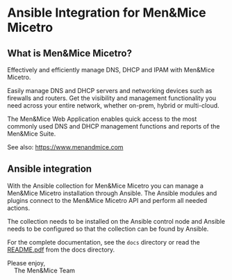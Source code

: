 # Ansible Integration for Men&Mice Micetro

## What is Men&Mice Micetro?

Effectively and efficiently manage DNS, DHCP and IPAM with Men&Mice
Micetro.

Easily manage DNS and DHCP servers and networking devices such as
firewalls and routers. Get the visibility and management functionality
you need across your entire network, whether on-prem, hybrid or
multi-cloud.

The Men&Mice Web Application enables quick access to the most commonly
used DNS and DHCP management functions and reports of the Men&Mice
Suite.

See also: https://www.menandmice.com

## Ansible integration

With the Ansible collection for Men&Mice Micetro you can manage
a Men&Mice Micetro installation through Ansible. The Ansible modules and
plugins connect to the Men&Mice Micetro API and perform all needed
actions.

The collection needs to be installed on the Ansible control node and
Ansible needs to be configured so that the collection can be found by
Ansible.

For the complete documentation, see the `docs` directory or read the
[README.pdf](docs/README.pdf) from the docs directory.

Please enjoy,\
&nbsp;&nbsp;&nbsp;&nbsp;The Men&Mice Team
